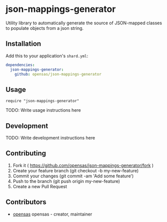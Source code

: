 # json-mappings-generator

Utility library to automatically generate the source of JSON-mapped classes to populate objects from a json string.

## Installation

Add this to your application's `shard.yml`:

```yaml
dependencies:
  json-mappings-generator:
    github: opensas/json-mappings-generator
```

## Usage

```crystal
require "json-mappings-generator"
```

TODO: Write usage instructions here

## Development

TODO: Write development instructions here

## Contributing

1. Fork it ( https://github.com/opensas/json-mappings-generator/fork )
2. Create your feature branch (git checkout -b my-new-feature)
3. Commit your changes (git commit -am 'Add some feature')
4. Push to the branch (git push origin my-new-feature)
5. Create a new Pull Request

## Contributors

- [opensas](https://github.com/opensas) opensas - creator, maintainer
